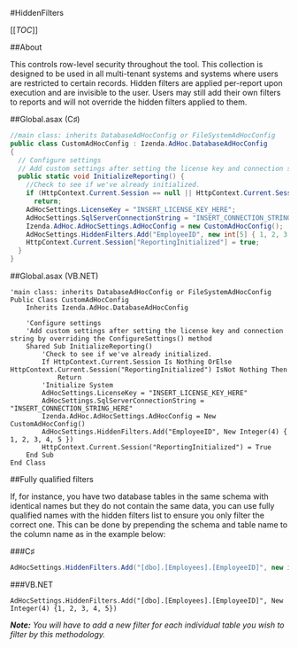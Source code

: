 #HiddenFilters

[[_TOC_]]

##About

This controls row-level security throughout the tool. This collection is designed to be used in all multi-tenant systems and systems where users are restricted to certain records. 
Hidden filters are applied per-report upon execution and are invisible to the user. Users may still add their own filters to reports and will not override the hidden filters applied to them.

##Global.asax (C♯)

```csharp
//main class: inherits DatabaseAdHocConfig or FileSystemAdHocConfig
public class CustomAdHocConfig : Izenda.AdHoc.DatabaseAdHocConfig
{
  // Configure settings
  // Add custom settings after setting the license key and connection string by overriding the ConfigureSettings() method
  public static void InitializeReporting() {
    //Check to see if we've already initialized.
    if (HttpContext.Current.Session == null || HttpContext.Current.Session["ReportingInitialized"] != null)
      return;
    AdHocSettings.LicenseKey = "INSERT_LICENSE_KEY_HERE";
    AdHocSettings.SqlServerConnectionString = "INSERT_CONNECTION_STRING_HERE";
    Izenda.AdHoc.AdHocSettings.AdHocConfig = new CustomAdHocConfig();
    AdHocSettings.HiddenFilters.Add("EmployeeID", new int[5] { 1, 2, 3, 4, 5 });
    HttpContext.Current.Session["ReportingInitialized"] = true;
  }
}
```

##Global.asax (VB.NET)

```visualbasic
'main class: inherits DatabaseAdHocConfig or FileSystemAdHocConfig
Public Class CustomAdHocConfig
    Inherits Izenda.AdHoc.DatabaseAdHocConfig

    'Configure settings
    'Add custom settings after setting the license key and connection string by overriding the ConfigureSettings() method
    Shared Sub InitializeReporting()
        'Check to see if we've already initialized.
        If HttpContext.Current.Session Is Nothing OrElse HttpContext.Current.Session("ReportingInitialized") IsNot Nothing Then
            Return
        'Initialize System
        AdHocSettings.LicenseKey = "INSERT_LICENSE_KEY_HERE"
        AdHocSettings.SqlServerConnectionString = "INSERT_CONNECTION_STRING_HERE"
        Izenda.AdHoc.AdHocSettings.AdHocConfig = New CustomAdHocConfig()
        AdHocSettings.HiddenFilters.Add("EmployeeID", New Integer(4) { 1, 2, 3, 4, 5 })
        HttpContext.Current.Session("ReportingInitialized") = True
    End Sub
End Class
```

##Fully qualified filters

If, for instance, you have two database tables in the same schema with identical names but they do not contain the same data, you can use fully qualified names with the hidden filters list to ensure you only filter the correct one. This can be done by prepending the schema and table name to the column name as in the example below:

###C♯

```csharp
AdHocSettings.HiddenFilters.Add("[dbo].[Employees].[EmployeeID]", new int[5] { 1, 2, 3, 4, 5 });
```

###VB.NET

```visualbasic
AdHocSettings.HiddenFilters.Add("[dbo].[Employees].[EmployeeID]", New Integer(4) {1, 2, 3, 4, 5})
```

_**Note:** You will have to add a new filter for each individual table you wish to filter by this methodology._